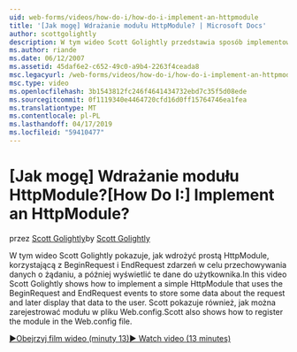 ```yaml
---
uid: web-forms/videos/how-do-i/how-do-i-implement-an-httpmodule
title: '[Jak mogę] Wdrażanie modułu HttpModule? | Microsoft Docs'
author: scottgolightly
description: W tym wideo Scott Golightly przedstawia sposób implementowania prostego HttpModule, korzystającą z BeginRequest i EndRequest zdarzeń w celu przechowywania danych o dpowiedzi...
ms.author: riande
ms.date: 06/12/2007
ms.assetid: 45daf6e2-c652-49c0-a9b4-2263f4ceada8
msc.legacyurl: /web-forms/videos/how-do-i/how-do-i-implement-an-httpmodule
msc.type: video
ms.openlocfilehash: 3b1543812fc246f4641434732ebd7c35f5d08ede
ms.sourcegitcommit: 0f1119340e4464720cfd16d0ff15764746ea1fea
ms.translationtype: MT
ms.contentlocale: pl-PL
ms.lasthandoff: 04/17/2019
ms.locfileid: "59410477"
---
```

# <a name="how-do-i-implement-an-httpmodule"></a><span data-ttu-id="74353-104">[Jak mogę] Wdrażanie modułu HttpModule?</span><span class="sxs-lookup"><span data-stu-id="74353-104">[How Do I:] Implement an HttpModule?</span></span>

<span data-ttu-id="74353-105">przez [Scott Golightly](https://github.com/scottgolightly)</span><span class="sxs-lookup"><span data-stu-id="74353-105">by [Scott Golightly](https://github.com/scottgolightly)</span></span>

<span data-ttu-id="74353-106">W tym wideo Scott Golightly pokazuje, jak wdrożyć prostą HttpModule, korzystającą z BeginRequest i EndRequest zdarzeń w celu przechowywania danych o żądaniu, a później wyświetlić te dane do użytkownika.</span><span class="sxs-lookup"><span data-stu-id="74353-106">In this video Scott Golightly shows how to implement a simple HttpModule that uses the BeginRequest and EndRequest events to store some data about the request and later display that data to the user.</span></span> <span data-ttu-id="74353-107">Scott pokazuje również, jak można zarejestrować modułu w pliku Web.config.</span><span class="sxs-lookup"><span data-stu-id="74353-107">Scott also shows how to register the module in the Web.config file.</span></span>

[<span data-ttu-id="74353-108">&#9654;Obejrzyj film wideo (minuty 13)</span><span class="sxs-lookup"><span data-stu-id="74353-108">&#9654; Watch video (13 minutes)</span></span>](https://channel9.msdn.com/Blogs/ASP-NET-Site-Videos/how-do-i-implement-an-httpmodule)
